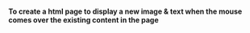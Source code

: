 #### To create a html page to display a new image & text when the mouse comes over the existing content in the page

